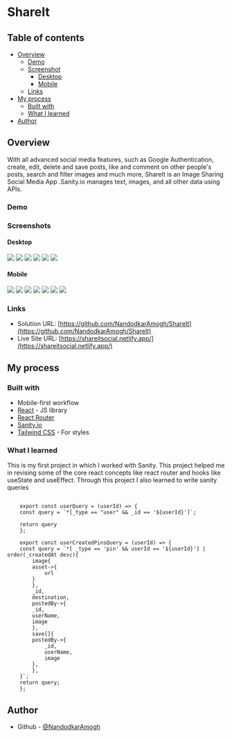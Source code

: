 # ShareIt

## Table of contents

- [Overview](#overview)
  - [Demo](#demo)
  - [Screenshot](#screenshot)
    - [Desktop](#desktop)
    - [Mobile](#mobile)
  - [Links](#links)
- [My process](#my-process)
  - [Built with](#built-with)
  - [What I learned](#what-i-learned)
- [Author](#author) 



## Overview
With all advanced social media features, such as Google Authentication, create, edit, delete and save posts, like and comment on other people's posts, search and filter images and much more, ShareIt is an Image Sharing Social Media App .Sanity.io manages text, images, and all other data using APIs.
### Demo



### Screenshots

#### Desktop
![](./images/desktop1.png)
![](./images/desktop2.png)
![](./images/desktop3.png)
![](./images/desktop4.png)
![](./images/desktop5.png)
![](./images/desktop6.png)



#### Mobile
![](./images/mobile1.png)
![](./images/mobile2.png)
![](./images/mobile3.png)
![](./images/mobile4.png)
![](./images/mobile5.png)
![](./images/mobile6.png)
![](./images/mobile7.png)

### Links

- Solution URL: [https://github.com/NandodkarAmogh/ShareIt](https://github.com/NandodkarAmogh/ShareIt)
- Live Site URL: [https://shareitsocial.netlify.app/](https://shareitsocial.netlify.app/)

## My process

### Built with

- Mobile-first workflow
- [React](https://reactjs.org/) - JS library
- [React Router](https://reactrouter.com/) 
- [Sanity.io](https://www.sanity.io/)
- [Tailwind CSS](https://tailwindcss.com/) - For styles
### What I learned

This is my first project in which I worked with Sanity. This project helped me in revising some of the core react concepts like react router and hooks like useState and useEffect. Through this project I also learned to write sanity queries 

```react

    export const userQuery = (userId) => {
    const query = `*[_type == "user" && _id == '${userId}']`;

    return query
    };

    export const userCreatedPinsQuery = (userId) => {
    const query = `*[ _type == 'pin' && userId == '${userId}'] | order(_createdAt desc){
        image{
        asset->{
            url
        }
        },
        _id,
        destination,
        postedBy->{
        _id,
        userName,
        image
        },
        save[]{
        postedBy->{
            _id,
            userName,
            image
        },
        },
    }`;
    return query;
    };
```
## Author

- Github - [@NandodkarAmogh](https://github.com/NandodkarAmogh)



